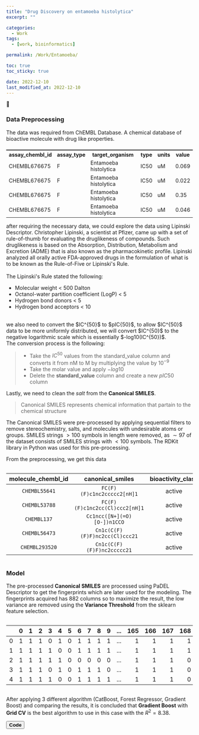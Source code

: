 ```yaml
---
title: "Drug Discovery on entamoeba histolytica"
excerpt: ""

categories:
  - Work
tags:
  - [work, bioinformatics]

permalink: /Work/Entamoeba/

toc: true
toc_sticky: true

date: 2022-12-10
last_modified_at: 2022-12-10
---
```


🦥

### Data Preprocessing
The data was required from ChEMBL Database. A chemical database of bioactive molecule with drug like properties.

<table class="table-wrapper" markdown="block" style='font-size:14px;display: flex; align-items: center; justify-content: center;'>
  <tr>
    <th>assay_chembl_id</th>
    <th>assay_type</th>
    <th>target_organism</th>
    <th>type</th>
    <th>units</th>
    <th>value</th>
  </tr>
  <tr>
    <td>CHEMBL676675</td>
    <td>F</td>
    <td>Entamoeba histolytica</td>
    <td>IC50</td>
    <td>uM</td>
    <td>0.069</td>
  </tr>
  <tr>
    <td>CHEMBL676675</td>
    <td>F</td>
    <td>Entamoeba histolytica</td>
    <td>IC50</td>
    <td>uM</td>
    <td>0.022</td>
  </tr>
  <tr>
    <td>CHEMBL676675</td>
    <td>F</td>
    <td>Entamoeba histolytica</td>
    <td>IC50</td>
    <td>uM</td>
    <td>0.35</td>
  </tr>
  <tr>
    <td>CHEMBL676675</td>
    <td>F</td>
    <td>Entamoeba histolytica</td>
    <td>IC50</td>
    <td>uM</td>
    <td>0.046</td>
  </tr>
</table>

after requiring the necessary data, we could explore the data using Lipinski Descriptor. Christopher Lipinski, a scientist at Pfizer, came up with a set of rule-of-thumb for evaluating the druglikeness of compounds. Such druglikeness is based on the Absorption, Distribution, Metabolism and Excretion (ADME) that is also known as the pharmacokinetic profile. Lipinski analyzed all orally active FDA-approved drugs in the formulation of what is to be known as the Rule-of-Five or Lipinski's Rule.
<br>
<br>
The Lipinski's Rule stated the following:
- Molecular weight < 500 Dalton
- Octanol-water partition coefficient (LogP) < 5
- Hydrogen bond donors < 5
- Hydrogen bond acceptors < 10
<br>
we also need to convert the $IC^{50}$ to $pIC{50}$, to allow $IC^{50}$ data to be more uniformly distributed, we will convert $IC^{50}$ to the negative logarithmic scale which is essentially $-log10(IC^{50})$. <br>
The conversion process is the following:

> * Take the $IC^{50}$ values from the standard_value column and converts it from nM to M by multiplying the value by $10^{-9}$
> * Take the molar value and apply $-log10$
> * Delete the **standard_value** column and create a new $pIC{50}$ column

Lastly, we need to clean the *salt* from the **Canonical SMILES**. 
> Canonical SMILES represents chemical information that partain to the chemical structure

The Canonical SMILES were pre-processed by applying sequential filters to remove stereochemistry, salts, and molecules with undesirable atoms or groups. SMILES strings $>100$ symbols in length were removed, as $∼97%$ of the dataset consists of SMILES strings with $<100$ symbols. The RDKit library in Python was used for this pre-processing. 

From the preprocessing, we get this data
<div class="table-wrapper" markdown="block" style='font-size:14px;display: flex; align-items: center; justify-content: center;'>

| molecule_chembl_id |               canonical_smiles | bioactivity_class |      MW |    LogP | NumHDonors | NumHAcceptors |    pIC50 |
|:------------------:|:------------------------------:|:-----------------:|:-------:|:-------:|:----------:|:-------------:|:--------:|
|        `CHEMBL55641` |     `FC(F)(F)c1nc2ccccc2[nH]1` |            active | 186.136 | 2.58170 |        1.0 |           1.0 | 7.161151 |
|        `CHEMBL53788` | `FC(F)(F)c1nc2cc(Cl)ccc2[nH]1` |            active | 220.581 | 3.23510 |        1.0 |           1.0 | 7.657577 |
|          `CHEMBL137` |    `Cc1ncc([N+](=O)[O-])n1CCO` |            active | 171.156 | 0.09202 |        1.0 |           5.0 | 6.455932 |
|        `CHEMBL56473` | `Cn1c(C(F)(F)F)nc2cc(Cl)ccc21` |            active | 234.608 | 3.24550 |        0.0 |           2.0 | 7.337242 |
|       `CHEMBL293520` |      `Cn1c(C(F)(F)F)nc2ccccc21`|            active | 200.163 | 2.59210 |        0.0 |           2.0 | 7.397940 |

</div>

### Model
The pre-processed **Canonical SMILES** are processed using PaDEL Descriptor to get the fingerprints which are later used for the modeling. The fingerprints acquired has 882 columns so to maximize the result, the low variance are removed using the **Variance Threshold** from the sklearn feature selection.

<div class="table-wrapper" markdown="block" style='font-size:14px;display: flex; align-items: center; justify-content: center;'>

|   | 0 | 1 | 2 | 3 | 4 | 5 | 6 | 7 | 8 | 9 | ... | 165 | 166 | 167 | 168 | 169 | 170 | 171 | 172 | 173 | 174 |
|--:|--:|--:|--:|--:|--:|--:|--:|--:|--:|--:|----:|----:|----:|----:|----:|----:|----:|----:|----:|----:|----:|
| 0 | 1 | 1 | 1 | 0 | 1 | 0 | 1 | 1 | 1 | 1 | ... |   1 |   1 |   1 |   1 |   1 |   1 |   0 |   1 |   1 |   0 |
| 1 | 1 | 1 | 1 | 1 | 0 | 0 | 1 | 1 | 1 | 1 | ... |   1 |   1 |   1 |   1 |   0 |   0 |   0 |   0 |   0 |   0 |
| 2 | 1 | 1 | 1 | 1 | 1 | 0 | 0 | 0 | 0 | 0 | ... |   1 |   1 |   1 |   0 |   1 |   0 |   0 |   1 |   0 |   0 |
| 3 | 1 | 1 | 1 | 0 | 1 | 0 | 1 | 1 | 1 | 0 | ... |   1 |   1 |   1 |   0 |   1 |   1 |   0 |   1 |   1 |   0 |
| 4 | 1 | 1 | 1 | 1 | 0 | 0 | 1 | 1 | 1 | 1 | ... |   1 |   1 |   1 |   0 |   0 |   0 |   0 |   0 |   0 |   0 |

</div>

After applying 3 different algorithm (CatBoost, Forest Regressor, Gradient Boost) and comparing the results, it is concluded that **Gradient Boost** with **Grid CV** is the best algorithm to use in this case with the $R^2 = 8.38$.

<!-- <img src="/assets/entamoeba/test.png" style='margin:10px;width:75%;margin-left:100px;'/> -->

<button class="button button1" onclick="window.open('https://github.com/mandafeb/Entamoeba','_blank')" type="button"><b>Code</b></button> 

<br />